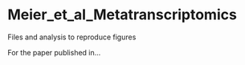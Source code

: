 # Meier_et_al_Metatranscriptomics
Files and analysis to reproduce figures

For the paper published in...
